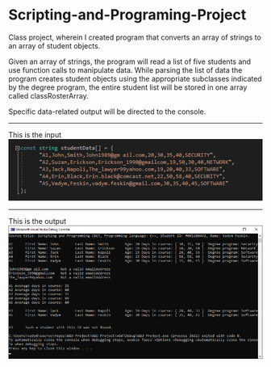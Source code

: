 # Scripting-and-Programing-Project
Class project, wherein I created program that converts an array of strings to an array of student objects. 

Given an array of strings, the program will read a list of five students and use function calls to manipulate data. 
While parsing the list of data the program creates student objects using the appropriate subclasses indicated by the degree program, the entire student list
will be stored in one array called classRosterArray. 

Specific data-related output will be directed to the console.

--------------------------------------------------------

This is the input
<br/>
<img src="https://github.com/TheDeanMachine/Scripting-and-Programing-Project/blob/546f3a09fa61e252483d1f7fcf0dd1e7fe400c3b/input.png">


---------------------------------------------------------
This is the output <br/>
<img src = "https://github.com/TheDeanMachine/Scripting-and-Programing-Project/blob/0dabe3744ee04a4ab3ea24d980949aecc3ffc53c/output.png">
